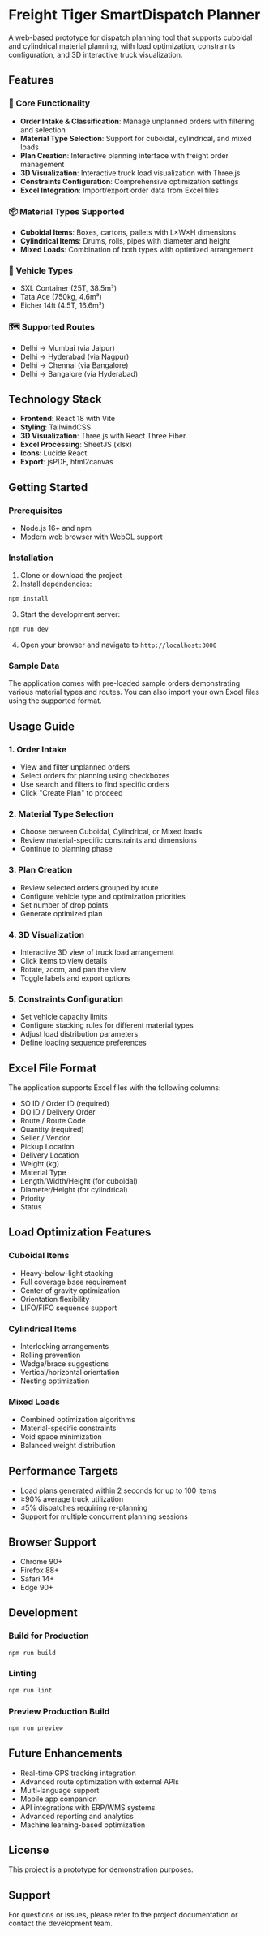 # Freight Tiger SmartDispatch Planner

A web-based prototype for dispatch planning tool that supports cuboidal and cylindrical material planning, with load optimization, constraints configuration, and 3D interactive truck visualization.

## Features

### 🎯 Core Functionality
- **Order Intake & Classification**: Manage unplanned orders with filtering and selection
- **Material Type Selection**: Support for cuboidal, cylindrical, and mixed loads
- **Plan Creation**: Interactive planning interface with freight order management
- **3D Visualization**: Interactive truck load visualization with Three.js
- **Constraints Configuration**: Comprehensive optimization settings
- **Excel Integration**: Import/export order data from Excel files

### 📦 Material Types Supported
- **Cuboidal Items**: Boxes, cartons, pallets with L×W×H dimensions
- **Cylindrical Items**: Drums, rolls, pipes with diameter and height
- **Mixed Loads**: Combination of both types with optimized arrangement

### 🚛 Vehicle Types
- SXL Container (25T, 38.5m³)
- Tata Ace (750kg, 4.6m³)
- Eicher 14ft (4.5T, 16.6m³)

### 🗺️ Supported Routes
- Delhi → Mumbai (via Jaipur)
- Delhi → Hyderabad (via Nagpur)
- Delhi → Chennai (via Bangalore)
- Delhi → Bangalore (via Hyderabad)

## Technology Stack

- **Frontend**: React 18 with Vite
- **Styling**: TailwindCSS
- **3D Visualization**: Three.js with React Three Fiber
- **Excel Processing**: SheetJS (xlsx)
- **Icons**: Lucide React
- **Export**: jsPDF, html2canvas

## Getting Started

### Prerequisites
- Node.js 16+ and npm
- Modern web browser with WebGL support

### Installation

1. Clone or download the project
2. Install dependencies:
```bash
npm install
```

3. Start the development server:
```bash
npm run dev
```

4. Open your browser and navigate to `http://localhost:3000`

### Sample Data
The application comes with pre-loaded sample orders demonstrating various material types and routes. You can also import your own Excel files using the supported format.

## Usage Guide

### 1. Order Intake
- View and filter unplanned orders
- Select orders for planning using checkboxes
- Use search and filters to find specific orders
- Click "Create Plan" to proceed

### 2. Material Type Selection
- Choose between Cuboidal, Cylindrical, or Mixed loads
- Review material-specific constraints and dimensions
- Continue to planning phase

### 3. Plan Creation
- Review selected orders grouped by route
- Configure vehicle type and optimization priorities
- Set number of drop points
- Generate optimized plan

### 4. 3D Visualization
- Interactive 3D view of truck load arrangement
- Click items to view details
- Rotate, zoom, and pan the view
- Toggle labels and export options

### 5. Constraints Configuration
- Set vehicle capacity limits
- Configure stacking rules for different material types
- Adjust load distribution parameters
- Define loading sequence preferences

## Excel File Format

The application supports Excel files with the following columns:
- SO ID / Order ID (required)
- DO ID / Delivery Order
- Route / Route Code
- Quantity (required)
- Seller / Vendor
- Pickup Location
- Delivery Location
- Weight (kg)
- Material Type
- Length/Width/Height (for cuboidal)
- Diameter/Height (for cylindrical)
- Priority
- Status

## Load Optimization Features

### Cuboidal Items
- Heavy-below-light stacking
- Full coverage base requirement
- Center of gravity optimization
- Orientation flexibility
- LIFO/FIFO sequence support

### Cylindrical Items
- Interlocking arrangements
- Rolling prevention
- Wedge/brace suggestions
- Vertical/horizontal orientation
- Nesting optimization

### Mixed Loads
- Combined optimization algorithms
- Material-specific constraints
- Void space minimization
- Balanced weight distribution

## Performance Targets

- Load plans generated within 2 seconds for up to 100 items
- ≥90% average truck utilization
- ≤5% dispatches requiring re-planning
- Support for multiple concurrent planning sessions

## Browser Support

- Chrome 90+
- Firefox 88+
- Safari 14+
- Edge 90+

## Development

### Build for Production
```bash
npm run build
```

### Linting
```bash
npm run lint
```

### Preview Production Build
```bash
npm run preview
```

## Future Enhancements

- Real-time GPS tracking integration
- Advanced route optimization with external APIs
- Multi-language support
- Mobile app companion
- API integrations with ERP/WMS systems
- Advanced reporting and analytics
- Machine learning-based optimization

## License

This project is a prototype for demonstration purposes.

## Support

For questions or issues, please refer to the project documentation or contact the development team.

